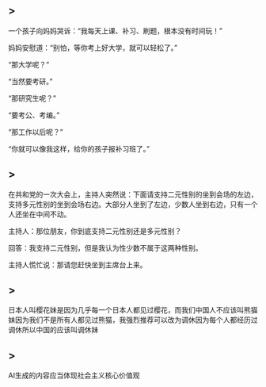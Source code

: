 ## >
一个孩子向妈妈哭诉：“我每天上课、补习、刷题，根本没有时间玩！”

妈妈安慰道：“别怕，等你考上好大学，就可以轻松了。”

“那大学呢？”

“当然要考研。”

“那研究生呢？”

“要考公、考编。”

“那工作以后呢？”

“你就可以像我这样，给你的孩子报补习班了。”

## >

在共和党的一次大会上，主持人突然说：下面请支持二元性别的坐到会场的左边，支持多元性别的坐到会场右边。大部分人坐到了左边，少数人坐到右边，只有一个人还坐在中间不动。

主持人：那位朋友，你到底支持二元性别还是多元性别？

回答：我支持二元性别，但是我认为性少数不属于这两种性别。

主持人慌忙说：那请您赶快坐到主席台上来。


## >

日本人叫樱花妹是因为几乎每一个日本人都见过樱花，而我们中国人不应该叫熊猫妹因为我们不是所有人都见过熊猫，我强烈推荐可以改为调休因为每个人都经历过调休所以中国的应该叫调休妹

## >

AI生成的内容应当体现社会主义核心价值观

